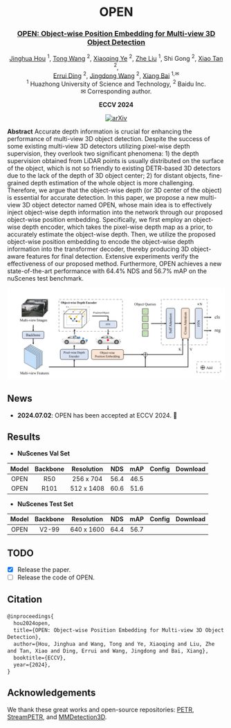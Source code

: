 <div align="center">

# OPEN

### [OPEN: Object-wise Position Embedding for Multi-view 3D Object Detection](https://arxiv.org/abs/2407.10753)

[Jinghua Hou](https://github.com/AlmoonYsl) <sup>1</sup>,
[Tong Wang](https://scholar.google.com/citations?user=EpUu4zIAAAAJ) <sup>2</sup>,
[Xiaoqing Ye](https://shuluoshu.github.io/)  <sup>2</sup>,
[Zhe Liu](https://github.com/happinesslz) <sup>1</sup>,
Shi Gong <sup>2</sup>,
[Xiao Tan](https://scholar.google.com/citations?user=R1rVRUkAAAAJ) <sup>2</sup>,<br>
[Errui Ding](https://scholar.google.com/citations?user=1wzEtxcAAAAJ) <sup>2</sup>,
[Jingdong Wang](https://jingdongwang2017.github.io/) <sup>2</sup>,
[Xiang Bai](https://xbai.vlrlab.net/) <sup>1,✉</sup>
<br>
<sup>1</sup> Huazhong University of Science and Technology,
<sup>2</sup> Baidu Inc.
<br>
✉ Corresponding author.
<br>

**ECCV 2024**

[![arXiv](https://img.shields.io/badge/arXiv-2407.10753-red?logo=arXiv&logoColor=red)](https://arxiv.org/abs/2407.10753)

</div>

**Abstract** Accurate depth information is crucial for enhancing the performance of multi-view 3D object detection. Despite the success of some existing multi-view 3D detectors utilizing pixel-wise depth supervision, they overlook two significant phenomena: 1) the depth supervision obtained from LiDAR points is usually distributed on the surface of the object, 
which is not so friendly to existing DETR-based 3D detectors due to the lack of the depth of 3D object center; 2) for distant objects, fine-grained depth estimation of the whole object is more challenging. Therefore, we argue that the object-wise depth (or 3D center of the object) is essential for accurate detection. In this paper, we propose a new multi-view 3D object detector named OPEN, whose main idea is to effectively inject object-wise depth information into the network through our proposed object-wise position embedding. Specifically, we first employ an object-wise depth encoder, which takes the pixel-wise depth map as a prior, to accurately estimate the object-wise depth. Then, we utilize the proposed object-wise position embedding to encode the object-wise depth information into the transformer decoder, thereby producing 3D object-aware features for final detection. Extensive experiments verify the effectiveness of our proposed method. Furthermore, OPEN achieves a new state-of-the-art performance with 64.4% NDS and 56.7% mAP on the nuScenes test benchmark.

![arch](assets/arch.jpg)

## News
* **2024.07.02**: OPEN has been accepted at ECCV 2024. 🎉

## Results
* **NuScenes Val Set**

| Model | Backbone | Resolution | NDS  | mAP  | Config | Download |
|:-----:|:--------:|:----------:|:----:|:----:|:------:|:----:|
| OPEN  |   R50    | 256 x 704  | 56.4 | 46.5 |       |      |
| OPEN  |   R101   | 512 x 1408 | 60.6 | 51.6 |       |      |

* **NuScenes Test Set**

| Model | Backbone | Resolution | NDS  | mAP  | Config | Download |
|:-----:|:--------:|:----------:|:----:|:----:|:----:|:----:|
| OPEN  |  V2-99   | 640 x 1600 | 64.4 | 56.7 |       |      |

## TODO
- [x] Release the paper.
- [ ] Release the code of OPEN.

## Citation
```
@inproceedings{
  hou2024open,
  title={OPEN: Object-wise Position Embedding for Multi-view 3D Object Detection},
  author={Hou, Jinghua and Wang, Tong and Ye, Xiaoqing and Liu, Zhe and Tan, Xiao and Ding, Errui and Wang, Jingdong and Bai, Xiang},
  booktitle={ECCV},
  year={2024},
}
```

## Acknowledgements
We thank these great works and open-source repositories:
[PETR](https://github.com/megvii-research/PETR), [StreamPETR](https://github.com/exiawsh/StreamPETR), and [MMDetection3D](https://github.com/open-mmlab/mmdetection3d).
